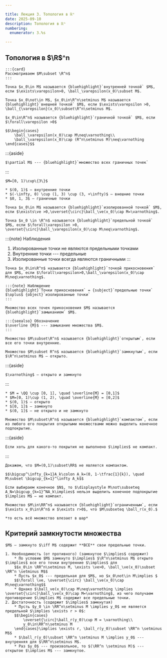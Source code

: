 ```yaml
---

title: Лекция 3. Топология в ℝⁿ
date: 2025-09-10
description: Топология в ℝⁿ
numbering:
  enumerator: 3.%s

---
```


## Топология в $\R$^n

```{aside}
:::{card}
Рассматриваем $M\subset \R^n$
:::
```

```{prf:definition} Внутренняя точка
Точка $x_0\in M$ называется {bluehighlight}`внутренней точкой` $M$, если $\exists\varepsilon>0, \ball_\varepsilon(x_0)\subset M$.
```

```{prf:definition} Внешняя точка
Точка $x_0\not\in M$, $x_0\in\R^n\setminus M$ называется {bluehighlight}`внешней точкой` $M$, если $\exists\varepsilon >0, \ball_{\varepsilon}(x_0)\subset\R^n\setminus M$.
```

```{prf:definition} Граничная точка
$x_0\in\R^n$ называется {bluehighlight}`граничной точкой` $M$, если $\forall\varepsilon >0$

$$\begin{cases}
    \ball_\varepsilon(x_0)\cap M\neq\varnothing\\
    \ball_\varepsilon(x_0)\cap (R^n\setminus M)\neq\varnothing
\end{cases}$$
```

:::{aside}
```{seealso} Обозначение 
$\partial M$ --- {bluehighlight}`множество всех граничных точек`
```
:::

```{prf:example}
$M=[0, 1)\cup\{3\}$

* $(0, 1)$ — внутренние точки
* $(-\infty, 0) \cup (1, 3) \cup (3, +\infty)$ — внешние точки
* $0, 1, 3$ — граничные точки
```

```{prf:definition} Изолированная точка
Точка $x_0\in M$ называется {bluehighlight}`изолированной точкой` $M$, если $\exists\ve >0,\overset{\circ}\ball_\ve(x_0)\cap M=\varnothing$.
```

```{prf:definition} Предельная точка 
Точка $x_0 \in \R^n$ называется {bluehighlight}`предельной точкой` $M$, если $\forall\varepsilon >0, \overset{\circ}\ball_\varepsilon(x_0)\cap M\neq\varnothing$.
```

:::{note} Наблюдения 
1. Изолированные точки не являются предельными точками
2. Внутренние точки --- предельные
3. Изолированные точки всегда являются граничными
:::

```{prf:definition} Точка прикосновения
Точка $x_0\in\R^n$ называется {bluehighlight}`точкой прикосновения` для $M$, если $\forall\varepsilon>0,\ball_\varepsilon(x_0)\cap M\neq\varnothing$.

:::{note} Наблюдение
{bluehighlight}`Точки прикосновения` = {subject}`предельные точки` $\oplus$ {object}`изолированные точки`
:::
```

```{prf:definition} Замыкание
Множество всех точек прикосновения $M$ называется {bluehighlight}`замыканием` $M$.
```

```{aside}
:::{seealso} Обозначение
$\overline {M}$ --- замыкание множества $M$.
:::
```

```{prf:definition} Открытость
Множество $M\subset\R^n$ называется {bluehighlight}`открытым`, если все его точки внутренние.
```

```{prf:definition} Замкнутость
Множество $M\subset R^n$ называется {bluehighlight}`замкнутым`, если $\R^n\setminus M$ — открыто.
```

:::{aside}
```{note} Наблюдение
$\varnothing$ — открыто и замкнуто
```
:::

```{prf:example}
* $M = \QQ \cup [0, 1], \quad \overline{M} = [0,1]$
* $M=[0, 1)\cup (1, 2), \quad \overline{M} = [0,2]$
* $(0, 1)$ — открыто
* $[0, 1]$ — замкнуто
* $(0, 1]$ — не открыто и не замкнуто
```

```{prf:definition} Компакт
Множество $M\subset\R^n$ называется {bluehighlight}`компактом`, если из любого его покрытия открытыми множествами можно выделить конечное подпокрытие.
```

:::{aside}
```{note} Наблюдение
Если хоть для какого-то покрытия не выполнено $\implies$ не компакт.
```
:::

```{prf:example}
Докажем, что $M=(0,1)\subset\RR$ не является компактом.

$$\bigcup^\infty_{k=1}A_k\colon A_k=(0, 1-\tfrac{1}{k}), \quad M\subset \bigcup_{k=1}^\infty A_k$$

Если выбираем конечное $N$, то $\displaystyle M\not\subseteq A_N=\bigcup_{k=1}^NA_k\implies$ нельзя выделить конечное подпокрытие $\implies M$ — не компакт.
```

```{prf:definition} Ограниченность
Множество $M\in\RR^n$ называется {bluehighlight}`ограниченным`, если $\exists x_0\in\R^n$ и $\exists r>0$, что $M\subseteq \ball_r(x_0).$
```

```{aside}
*то есть всё множество влезает в шар*
```

## Критерий замкнутости множества

```{prf:theorem} Критерий замкнутости множества в $\R^n$
$M$ — замкнуто $\iff M$ содержит **ВСЕ** свои предельные точки.
```

```{prf:proof}
1. Необходимость (от противного) (замкнутое $\implies$ содержит)
    * По условию $M$ замкнуто $\implies$ $\R^n\setminus M$ открыто $\implies$ все его точки внутренние $\implies$ для 
    $$x_0\in \RR^n\setminus M, \exists \ve>0, \ball_\ve(x_0)\subset \RR^n \setminus M$$
    * Пусть $x_0$ --- предельная для $M$, но $x_0\not\in M\implies $ 
    $$\forall \ve, \overset{\circ} \ball_\ve(x_0)\cap M\neq\varnothing$$
    * Однако $\ball_ve(x_0)\cap M\neq\varnothing \implies \overset{\circ}\ball_\ve(x_0)\cap M=\varnothing$, из чего получаем противоречие $\implies M$ содержит все предельные точки.
2. Достаточность (содержит $\implies$ замкнутая)
    * Пусть $y_0 \in \RR^n\setminus M \implies y_0$ не является предельной $\implies \exists r > 0$: 
    $$\begin{cases}
        \overset{\circ}\ball_r(y_0)\cup M = \varnothing\\
        y_0\in\RR^n\setminus M 
    \end{cases}\implies \exists r, \ball_r(y_0)\subset \RR^n \setminus M$$
    * $\ball_r(y_0)\subset \RR^n \setminus M \implies y_0$ --- внутренняя для $\RR^n\setminus M$.
    * Раз $y_0$ --- произвольное, то $(\RR^n \setminus M)$ --- открытое $\implies M$ --- замкнутое.
```